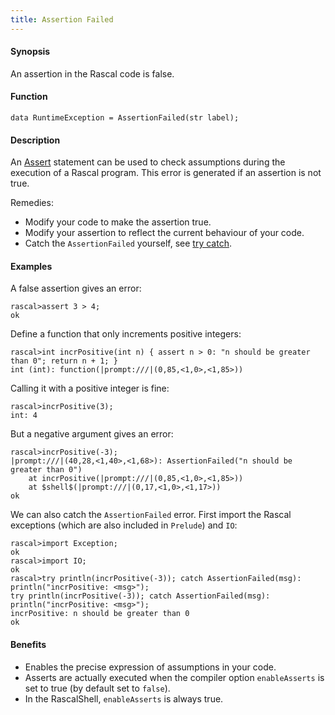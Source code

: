 ```yaml
---
title: Assertion Failed
---
```


#### Synopsis

An assertion in the Rascal code is false.

#### Function

`data RuntimeException = AssertionFailed(str label);`

       
#### Description

An [Assert](../../../Rascal/Statements/Assert) statement can be used to check assumptions during the execution of a Rascal program.
This error is generated if an assertion is not true.

Remedies:

*  Modify your code to make the assertion true.
*  Modify your assertion to reflect the current behaviour of your code.
*  Catch the `AssertionFailed` yourself, see [try catch](../../../Rascal/Statements/TryCatch).


#### Examples

A false assertion gives an error:

```rascal-shell
rascal>assert 3 > 4;
ok
```
Define a function that only increments positive integers:

```rascal-shell
rascal>int incrPositive(int n) { assert n > 0: "n should be greater than 0"; return n + 1; }
int (int): function(|prompt:///|(0,85,<1,0>,<1,85>))
```
Calling it with a positive integer is fine:

```rascal-shell
rascal>incrPositive(3);
int: 4
```
But a negative argument gives an error:

```rascal-shell
rascal>incrPositive(-3);
|prompt:///|(40,28,<1,40>,<1,68>): AssertionFailed("n should be greater than 0")
	at incrPositive(|prompt:///|(0,85,<1,0>,<1,85>))
	at $shell$(|prompt:///|(0,17,<1,0>,<1,17>))
ok
```
We can also catch the `AssertionFailed` error. First import the Rascal exceptions (which are also included in `Prelude`)
and `IO`:

```rascal-shell
rascal>import Exception;
ok
rascal>import IO;
ok
rascal>try println(incrPositive(-3)); catch AssertionFailed(msg): println("incrPositive: <msg>");
try println(incrPositive(-3)); catch AssertionFailed(msg): println("incrPositive: <msg>");
incrPositive: n should be greater than 0
ok
```

#### Benefits

* Enables the precise expression of assumptions in your code.
* Asserts are actually executed when the compiler option 
  `enableAsserts` is set to true (by default set to `false`).
* In the RascalShell, `enableAsserts` is always true.


